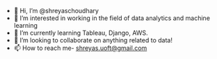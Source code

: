 - 👋 Hi, I’m @shreyaschoudhary
- 👀 I’m interested in working in the field of data analytics and machine learning
- 🌱 I’m currently learning Tableau, Django, AWS.
- 💞️ I’m looking to collaborate on anything related to data!
- 📫 How to reach me- shreyas.uoft@gmail.com

<!---
shreyaschoudhary/shreyaschoudhary is a ✨ special ✨ repository because its `README.md` (this file) appears on your GitHub profile.
You can click the Preview link to take a look at your changes.
--->
